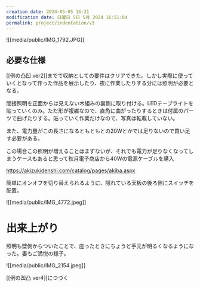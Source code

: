 ```yaml
---
creation date: 2024-05-05 16:21
modification date: 日曜日 5日 5月 2024 16:51:04
permalink: project/indentation/v3
---
```

![[media/public/IMG_1792.JPG]]

## 必要な仕様
[[例の凸凹 ver2]]までで収納としての要件はクリアできた。しかし実際に使っていくとなって作った作品を展示したり、夜に作業したりする分には照明が必要となる。

間接照明を正面からは見えない木組みの裏側に取り付ける。LEDテープライトを貼っていくのみ。ただ形が複雑なので、直角に曲がったりするときは付属のパーツで曲げたりする。貼っていく作業だけなので、写真は転載していない。

また、電力量がこの長さになるともともとの20Wとかでは足りないので買い足す必要がある。

この場合この照明が増えることはまずないが、それでも電力が足りなくなってしまうケースもあると思って秋月電子商店から40Wの電源ケーブルを購入

https://akizukidenshi.com/catalog/pages/akiba.aspx

簡単にオンオフを切り替えられるように、隠れている天板の後ろ側にスイッチを配置。

![[media/public/IMG_4772.jpeg]]
# 出来上がり

照明も壁側からついたことで、座ったときにちょうど手元が明るくなるようになった。妻もご満悦の様子。

![[media/public/IMG_2154.jpeg]]

[[例の凹凸 ver4]]につづく
